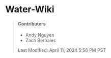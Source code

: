 # Water-Wiki

> #### Contributers
>
> - Andy Nguyen
> - Zach Bernales
>
>  Last Modified: April 11, 2024 5:56 PM PST